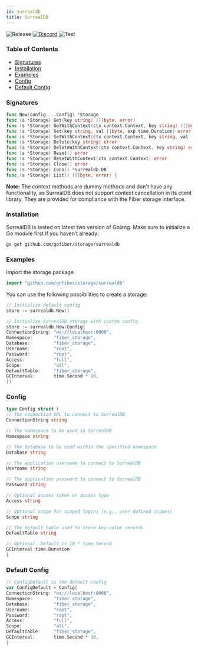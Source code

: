 ```yaml
---
id: surrealdb
title: SurrealDB
---
```


![Release](https://img.shields.io/github/v/tag/gofiber/storage?filter=surrealdb*)
[![Discord](https://img.shields.io/discord/704680098577514527?style=flat&label=%F0%9F%92%AC%20discord&color=00ACD7)](https://gofiber.io/discord)
![Test](https://img.shields.io/github/actions/workflow/status/gofiber/storage/test-surrealdb.yml?label=Tests)

### Table of Contents

- [Signatures](#signatures)
- [Installation](#installation)
- [Examples](#examples)
- [Config](#config)
- [Default Config](#default-config)

### Signatures

```go
func New(config ...Config) *Storage
func (s *Storage) Get(key string) ([]byte, error)
func (s *Storage) GetWithContext(ctx context.Context, key string) ([]byte, error)
func (s *Storage) Set(key string, val []byte, exp time.Duration) error
func (s *Storage) SetWithContext(ctx context.Context, key string, val []byte, exp time.Duration) error
func (s *Storage) Delete(key string) error
func (s *Storage) DeleteWithContext(ctx context.Context, key string) error
func (s *Storage) Reset() error
func (s *Storage) ResetWithContext(ctx context.Context) error
func (s *Storage) Close() error
func (s *Storage) Conn() *surrealdb.DB
func (s *Storage) List() ([]byte, error) {
```

**Note:** The context methods are dummy methods and don't have any functionality, as SurrealDB does not support context cancellation in its client library. They are provided for compliance with the Fiber storage interface.

### Installation

SurrealDB is tested on latest two version of Golang.
Make sure to initialize a Go module first if you haven’t already:

```bash
go get github.com/gofiber/storage/surrealdb
```

### Examples

Import the storage package.

```go
import "github.com/gofiber/storage/surrealdb"
```

You can use the following possibilities to create a storage:

```go
// Initialize default config
store := surrealdb.New()

// Initialize SurrealDB storage with custom config
store := surrealdb.New(Config{
ConnectionString: "ws://localhost:8000",
Namespace:        "fiber_storage",
Database:         "fiber_storage",
Username:         "root",
Password:         "root",
Access:           "full",
Scope:            "all",
DefaultTable:     "fiber_storage",
GCInterval:       time.Second * 10,
})
```

### Config

```go
type Config struct {
// The connection URL to connect to SurrealDB
ConnectionString string

// The namespace to be used in SurrealDB
Namespace string

// The database to be used within the specified namespace
Database string

// The application username to connect to SurrealDB
Username string

// The application password to connect to SurrealDB
Password string

// Optional access token or access type
Access string

// Optional scope for scoped logins (e.g., user-defined scopes)
Scope string

// The default table used to store key-value records
DefaultTable string

// Optional. Default is 10 * time.Second
GCInterval time.Duration
}
```

### Default Config

```go
// ConfigDefault is the default config
var ConfigDefault = Config{
ConnectionString: "ws://localhost:8000",
Namespace:        "fiber_storage",
Database:         "fiber_storage",
Username:         "root",
Password:         "root",
Access:           "full",
Scope:            "all",
DefaultTable:     "fiber_storage",
GCInterval:       time.Second * 10,
}
```

